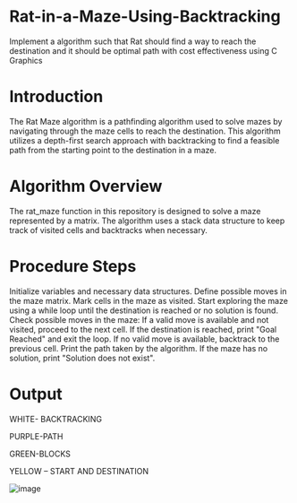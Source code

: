 # Rat-in-a-Maze-Using-Backtracking
Implement a algorithm such that Rat should find a way to reach the destination and it should be optimal path with cost effectiveness using C Graphics

# Introduction
The Rat Maze algorithm is a pathfinding algorithm used to solve mazes by navigating through the maze cells to reach the destination. This algorithm utilizes a depth-first search approach with backtracking to find a feasible path from the starting point to the destination in a maze.

# Algorithm Overview
The rat_maze function in this repository is designed to solve a maze represented by a matrix. The algorithm uses a stack data structure to keep track of visited cells and backtracks when necessary.

# Procedure Steps
Initialize variables and necessary data structures.
Define possible moves in the maze matrix.
Mark cells in the maze as visited.
Start exploring the maze using a while loop until the destination is reached or no solution is found.
Check possible moves in the maze:
If a valid move is available and not visited, proceed to the next cell.
If the destination is reached, print "Goal Reached" and exit the loop.
If no valid move is available, backtrack to the previous cell.
Print the path taken by the algorithm.
If the maze has no solution, print "Solution does not exist".

# Output

WHITE- BACKTRACKING

PURPLE-PATH

GREEN-BLOCKS

YELLOW – START AND DESTINATION


![image](https://github.com/KAVINT21/Rat-in-a-Maze-Using-Backtracking/assets/95117554/345f900f-a934-4f57-af2a-5249996b262b)
